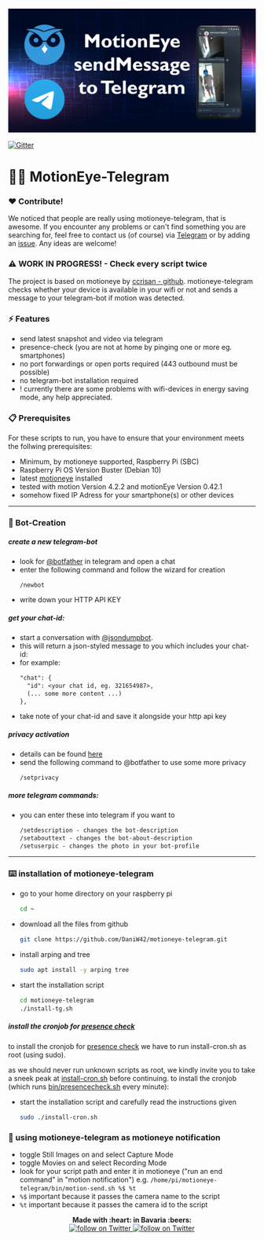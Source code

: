 ![Header Image](/assets/repository-open-graph.png)

[![Gitter](https://badges.gitter.im/motioneye-telegram/community.svg)](https://gitter.im/motioneye-telegram/community?utm_source=badge&utm_medium=badge&utm_campaign=pr-badge)

# :movie_camera::iphone: MotionEye-Telegram

### :heart: Contribute!
We noticed that people are really using motioneye-telegram, that is awesome. If you encounter any problems or can't find something you are searching for, feel free to contact us (of course) via [Telegram](https://t.me/daniw42) or by adding an [issue](https://github.com/DaniW42/motioneye-telegram/issues). Any ideas are welcome!

### :warning: WORK IN PROGRESS! - Check every script twice

The project is based on motioneye by [ccrisan - github](https://github.com/ccrisan/motioneye/wiki/Installation). motioneye-telegram checks whether your device is available in your wifi or not and sends a message to your telegram-bot if motion was detected.

### :zap: Features
*   send latest snapshot and video via telegram
*   presence-check (you are not at home by pinging one or more eg. smartphones)
*   no port forwardings or open ports required (443 outbound must be possible)
*   no telegram-bot installation required
*   ! currently there are some problems with wifi-devices in energy saving mode, any help appreciated.

### :clipboard: Prerequisites

For these scripts to run, you have to ensure that your environment meets the follwing prerequisites:
*   Minimum, by motioneye supported, Raspberry Pi (SBC)
*   Raspberry Pi OS Version Buster (Debian 10)
*   latest [motioneye](https://github.com/ccrisan/motioneye/wiki/Installation) installed
*   tested with motion Version 4.2.2 and motionEye Version 0.42.1
*   somehow fixed IP Adress for your smartphone(s) or other devices

----------

### :robot: Bot-Creation

##### create a new telegram-bot
*   look for [@botfather](https://t.me/botfather) in telegram and open a chat
*	enter the following command and follow the wizard for creation
    ```
    /newbot
    ```
*   write down your HTTP API KEY 

##### get your chat-id:
*   start a conversation with [@jsondumpbot](https://t.me/jsondumpbot).
*   this will return a json-styled message to you which includes your chat-id:
*   for example:
    ````
    "chat": {
      "id": <your chat id, eg. 321654987>,
      (... some more content ...)
    },
    ````
*   take note of your chat-id and save it alongside your http api key

##### privacy activation 
*   details can be found [here](https://core.telegram.org/bots#privacy-mode)
*   send the following command to @botfather to use some more privacy  
    ```
    /setprivacy
    ```

##### more telegram commands:
*   you can enter these into telegram if you want to
    ```
    /setdescription - changes the bot-description
	/setabouttext - changes the bot-about-description
	/setuserpic - changes the photo in your bot-profile
    ```

----------

### :keyboard: installation of motioneye-telegram
*   go to your home directory on your raspberry pi
    ```sh
    cd ~
    ```
*   download all the files from github 
    ```sh
    git clone https://github.com/DaniW42/motioneye-telegram.git
    ```
*   install arping and tree
    ```sh
    sudo apt install -y arping tree
    ```
*   start the installation script
    ```sh
    cd motioneye-telegram
    ./install-tg.sh
    ```

##### install the cronjob for [presence check](https://github.com/DaniW42/motioneye-telegram/blob/master/docs/PRESENCECHECK.md)
   to install the cronjob for [presence check](https://github.com/DaniW42/motioneye-telegram/blob/master/docs/PRESENCECHECK.md) we have to run install-cron.sh as root (using sudo).
   
   as we should never run unknown scripts as root, we kindly invite you to take a sneek peak at [install-cron.sh](https://github.com/DaniW42/motioneye-telegram/blob/master/install-cron.sh) before continuing.
   to install the cronjob (which runs [bin/presencecheck.sh](https://github.com/DaniW42/motioneye-telegram/blob/master/bin/presencecheck.sh) every minute):
*   start the installation script and carefully read the instructions given
    ```sh
    sudo ./install-cron.sh
    ```

### :rocket: using motioneye-telegram as motioneye notification 

*   toggle Still Images on and select Capture Mode
*   toggle Movies on and select Recording Mode	
*   look for your script path and enter it in motioneye ("run an end command" in "motion notification")
	e.g. ```/home/pi/motioneye-telegram/bin/motion-send.sh %$ %t```
*   ```%$``` important because it passes the camera name to the script
*   ```%t``` important because it passes the camera id to the script

<p align="center">
	<b>Made with :heart: in Bavaria :beers:</b>
	<br />
	<a href="https://twitter.com/intent/follow?screen_name=daniw1337">
        	<img src="https://img.shields.io/twitter/follow/daniw1337?style=social&logo=twitter" alt="follow on Twitter">
	</a>
	<a href="https://twitter.com/intent/follow?screen_name=talentpierre">
		<img src="https://img.shields.io/twitter/follow/talentpierre?style=social&logo=twitter" alt="follow on Twitter">
	</a>
</p>

